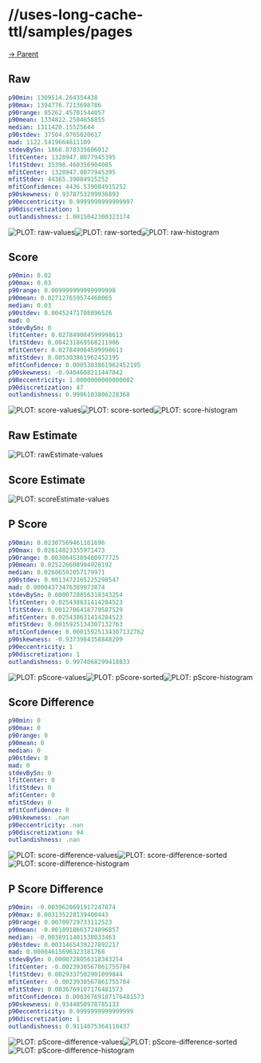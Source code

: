 
# //uses-long-cache-ttl/samples/pages

[→ Parent](../..)


## Raw


```yaml
p90min: 1309514.264354438
p90max: 1394776.7213698786
p90range: 85262.45701544057
p90mean: 1334822.2504658855
median: 1311420.15525644
p90stdev: 37504.9765020617
mad: 1122.5419664611109
stdevBySn: 1868.878335606012
lfitCenter: 1328947.8077945395
lfitStdev: 35398.460356904085
mfitCenter: 1328947.8077945395
mfitStdev: 44365.39084915252
mfitConfidence: 4436.539084915252
p90skewness: 0.9378753299936893
p90eccentricity: 0.9999999999999997
p90discretization: 1
outlandishness: 1.0015042300323174

```

![PLOT: raw-values](./raw/values.svg)![PLOT: raw-sorted](./raw/sorted.svg)![PLOT: raw-histogram](./raw/histogram.svg)
## Score


```yaml
p90min: 0.02
p90max: 0.03
p90range: 0.009999999999999998
p90mean: 0.027127659574468065
median: 0.03
p90stdev: 0.00452471708896526
mad: 0
stdevBySn: 0
lfitCenter: 0.027849084599998613
lfitStdev: 0.004231869568211906
mfitCenter: 0.027849084599998613
mfitStdev: 0.005303861962452195
mfitConfidence: 0.0005303861962452195
p90skewness: -0.9404608211447842
p90eccentricity: 1.0000000000000002
p90discretization: 47
outlandishness: 0.9906103806228368

```

![PLOT: score-values](./score/values.svg)![PLOT: score-sorted](./score/sorted.svg)![PLOT: score-histogram](./score/histogram.svg)
## Raw Estimate

![PLOT: rawEstimate-values](./rawEstimate/values.svg)
## Score Estimate

![PLOT: scoreEstimate-values](./scoreEstimate/values.svg)
## P Score


```yaml
p90min: 0.02307569461161696
p90max: 0.02614023355971473
p90range: 0.0030645389480977725
p90mean: 0.025226608994920192
median: 0.02606592057179971
p90stdev: 0.0013472165225298547
mad: 0.00004373476389973874
stdevBySn: 0.0000728056318343254
lfitCenter: 0.025438631414284523
lfitStdev: 0.0012706418779587529
mfitCenter: 0.025438631414284523
mfitStdev: 0.0015925134307132763
mfitConfidence: 0.00015925134307132762
p90skewness: -0.9373984358848209
p90eccentricity: 1
p90discretization: 1
outlandishness: 0.9974068299418833

```

![PLOT: pScore-values](./pScore/values.svg)![PLOT: pScore-sorted](./pScore/sorted.svg)![PLOT: pScore-histogram](./pScore/histogram.svg)
## Score Difference


```yaml
p90min: 0
p90max: 0
p90range: 0
p90mean: 0
median: 0
p90stdev: 0
mad: 0
stdevBySn: 0
lfitCenter: 0
lfitStdev: 0
mfitCenter: 0
mfitStdev: 0
mfitConfidence: 0
p90skewness: .nan
p90eccentricity: .nan
p90discretization: 94
outlandishness: .nan

```

![PLOT: score-difference-values](./score-difference/values.svg)![PLOT: score-difference-sorted](./score-difference/sorted.svg)![PLOT: score-difference-histogram](./score-difference/histogram.svg)
## P Score Difference


```yaml
p90min: -0.0039620691917247874
p90max: 0.003135228139400443
p90range: 0.00709729733112523
p90mean: -0.0018918663724896857
median: -0.0038911401538033463
p90stdev: 0.0031465439227892217
mad: 0.00004615696323381768
stdevBySn: 0.0000728056318343254
lfitCenter: -0.0023930567861755784
lfitStdev: 0.0029337502901099844
mfitCenter: -0.0023930567861755784
mfitStdev: 0.0036769107176481573
mfitConfidence: 0.00036769107176481573
p90skewness: 0.9344850978785133
p90eccentricity: 0.9999999999999999
p90discretization: 1
outlandishness: 0.9114075364110437

```

![PLOT: pScore-difference-values](./pScore-difference/values.svg)![PLOT: pScore-difference-sorted](./pScore-difference/sorted.svg)![PLOT: pScore-difference-histogram](./pScore-difference/histogram.svg)